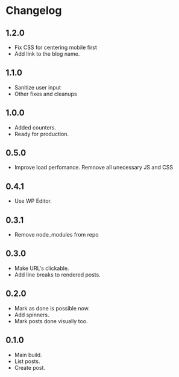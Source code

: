 # Changelog

## 1.2.0

- Fix CSS for centering mobile first
- Add link to the blog name.

## 1.1.0

- Sanitize user input
- Other fixes and cleanups

## 1.0.0

- Added counters.
- Ready for production.

## 0.5.0

- Improve load perfomance. Remnove all unecessary JS and CSS

## 0.4.1

- Use WP Editor.

## 0.3.1

- Remove node_modules from repo

## 0.3.0

- Make URL's clickable.
- Add line breaks to rendered posts.

## 0.2.0

- Mark as done is possible now.
- Add spinners.
- Mark posts done visually too.

## 0.1.0

- Main build.
- List posts.
- Create post.
